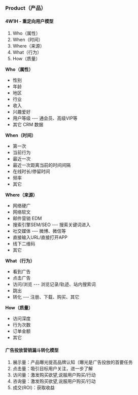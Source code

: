 ### Product（产品）

#### 4W1H - 重定向用户模型
 
1. Who（属性）
2. When（时间）
3. Where（来源）
4. What（行为）
5. How（质量）

**Who（属性）**
* 性别
* 年龄
* 地区
* 行业
* 收入
* 兴趣爱好
* 用户等级 --- 通会员、高级VIP等
* 其它 CRM 数据

**When（时间）**
* 第一次
* 当前行为
* 最近一次
* 最近一次距离当前的时间间隔
* 在线时长/停留时间
* 频率
* 其它

**Where（来源）**
* 网络硬广
* 网络软文
* 邮件营销 EDM
* 搜索引擎SEM/SEO --- 搜索关键词进入
* 社交媒体 --- 微博、微信等
* 直接输入URL/直接打开APP
* 线下二维码
* 其它

**What（行为）**
* 看到广告
* 点击广告
* 访问/浏览 --- 浏览记录/轨迹、站内搜索词
* 跳出
* 转化 --- 注册、下载、购买、其它

**How（质量）**
* 访问深度
* 行为次数
* 订单金额
* 其它


#### 广告投放营销漏斗转化模型

1. 展示量：产品曝光提高品牌认知（曝光是广告投放的首要任务
2. 点击量：吸引目标用户关注，进一步了解
3. 访问量：激发购买欲望,说服用户购买/行动
4. 咨询量：激发购买欲望,说服用户购买/行动
5. 成交(ROI)：获取收益